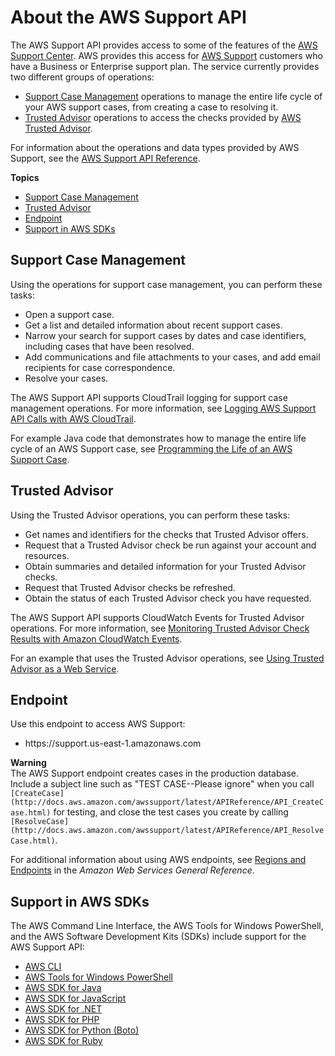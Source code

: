 # About the AWS Support API<a name="Welcome"></a>

The AWS Support API provides access to some of the features of the [AWS Support Center](https://console.aws.amazon.com/support/home#/)\. AWS provides this access for [AWS Support](https://aws.amazon.com/premiumsupport/) customers who have a Business or Enterprise support plan\. The service currently provides two different groups of operations:
+ [Support Case Management](#casemanagement) operations to manage the entire life cycle of your AWS support cases, from creating a case to resolving it\. 
+ [Trusted Advisor](#trustedadvisorsection) operations to access the checks provided by [AWS Trusted Advisor](https://aws.amazon.com/premiumsupport/trustedadvisor/)\. 

For information about the operations and data types provided by AWS Support, see the [AWS Support API Reference](http://docs.aws.amazon.com/awssupport/latest/APIReference/)\. 

**Topics**
+ [Support Case Management](#casemanagement)
+ [Trusted Advisor](#trustedadvisorsection)
+ [Endpoint](#endpoint)
+ [Support in AWS SDKs](#sdksupport)

## Support Case Management<a name="casemanagement"></a>

Using the operations for support case management, you can perform these tasks:
+ Open a support case\. 
+ Get a list and detailed information about recent support cases\. 
+ Narrow your search for support cases by dates and case identifiers, including cases that have been resolved\. 
+ Add communications and file attachments to your cases, and add email recipients for case correspondence\. 
+ Resolve your cases\. 

The AWS Support API supports CloudTrail logging for support case management operations\. For more information, see [Logging AWS Support API Calls with AWS CloudTrail](logging-using-cloudtrail.md)\.

For example Java code that demonstrates how to manage the entire life cycle of an AWS Support case, see [Programming the Life of an AWS Support Case](Case_Life_Cycle.md)\. 

## Trusted Advisor<a name="trustedadvisorsection"></a>

Using the Trusted Advisor operations, you can perform these tasks:
+ Get names and identifiers for the checks that Trusted Advisor offers\.
+ Request that a Trusted Advisor check be run against your account and resources\. 
+ Obtain summaries and detailed information for your Trusted Advisor checks\. 
+ Request that Trusted Advisor checks be refreshed\. 
+ Obtain the status of each Trusted Advisor check you have requested\. 

The AWS Support API supports CloudWatch Events for Trusted Advisor operations\. For more information, see [Monitoring Trusted Advisor Check Results with Amazon CloudWatch Events](cloudwatch-events-ta.md)\.

For an example that uses the Trusted Advisor operations, see [Using Trusted Advisor as a Web Service](trustedadvisor.md)\. 

## Endpoint<a name="endpoint"></a>

Use this endpoint to access AWS Support:
+ https://support\.us\-east\-1\.amazonaws\.com

**Warning**  
The AWS Support endpoint creates cases in the production database\. Include a subject line such as "TEST CASE\-\-Please ignore" when you call `[CreateCase](http://docs.aws.amazon.com/awssupport/latest/APIReference/API_CreateCase.html)` for testing, and close the test cases you create by calling `[ResolveCase](http://docs.aws.amazon.com/awssupport/latest/APIReference/API_ResolveCase.html)`\. 

For additional information about using AWS endpoints, see [Regions and Endpoints](http://docs.aws.amazon.com/general/latest/gr/rande.html) in the *Amazon Web Services General Reference*\.

## Support in AWS SDKs<a name="sdksupport"></a>

The AWS Command Line Interface, the AWS Tools for Windows PowerShell, and the AWS Software Development Kits \(SDKs\) include support for the AWS Support API:
+ [AWS CLI](http://docs.aws.amazon.com/cli/latest/reference/support/index.html)
+ [AWS Tools for Windows PowerShell](http://docs.aws.amazon.com/powershell/latest/reference/items/AWS_Support_API_cmdlets.html)
+ [AWS SDK for Java](http://docs.aws.amazon.com/AWSJavaSDK/latest/javadoc/index.html?com/amazonaws/services/support/AWSSupport.html)
+ [AWS SDK for JavaScript](http://docs.aws.amazon.com/AWSJavaScriptSDK/latest/AWS/Support.html)
+ [AWS SDK for \.NET](http://docs.aws.amazon.com/sdkfornet/v3/apidocs/items/AWSSupport/NAWSSupport.html)
+ [AWS SDK for PHP](http://docs.aws.amazon.com/aws-sdk-php/v3/api/api-support-2013-04-15.html)
+ [AWS SDK for Python \(Boto\)](http://boto.readthedocs.org/en/latest/support_tut.html)
+ [AWS SDK for Ruby](http://docs.aws.amazon.com/sdkforruby/api/Aws/Support.html)